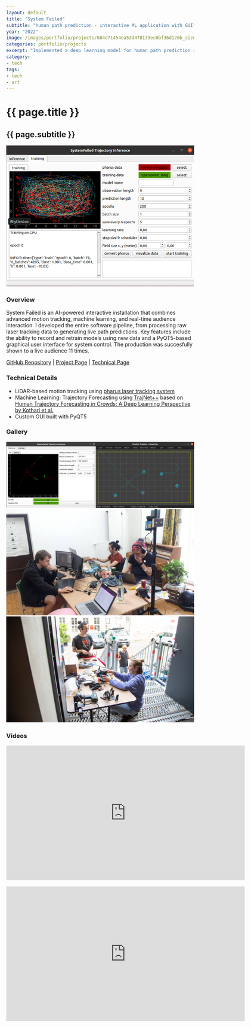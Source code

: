 ```yaml
---
layout: default
title: "System Failed"
subtitle: "human path prediction - interactive ML application with GUI"
year: "2022"
image: /images/portfolio/projects/684d71454ea53d478139ec0bf36d120b_size_1200x1200.png
categories: portfolio/projects
excerpt: "Implemented a deep learning model for human path prediction in interactive theater (PyTorch, PyQT5)."
category:
- tech
tags:
- tech
- art
---
```

<div class="portfolio">
<h1>{{ page.title }}</h1>
<h2>{{ page.subtitle }}</h2>
<section>
<img src="/images/portfolio/projects/684d71454ea53d478139ec0bf36d120b_size_1200x1200.png" alt="System Failed main image">
</section>
<section>
<h3>Overview</h3>
System Failed is an AI-powered interactive installation that combines advanced motion tracking, machine learning, and real-time audience interaction. I developed the entire software pipeline, from processing raw laser tracking data to generating live path predictions. Key features include the ability to record and retrain models using new data and a PyQT5-based graphical user interface for system control. The production was succesfully shown to a live audience 11 times.
<p>
</p>
<p>
<a href="https://github.com/birkschmithuesen/SystemFailed_trajnetplusplusbaselines" target="_blank">GitHub Repository</a> | <a href="https://www.artesmobiles.art/_systemfailed" target="_blank">Project Page</a> | <a href="https://www.artesmobiles.art/_sf_technische_entwicklung.html" target="_blank">Technical Page</a>
</p>
</section>
<section>
<h3>Technical Details</h3>
<ul>
<li>LiDAR-based motion tracking using <a href="https://ars.electronica.art/futurelab/en/pharus/">pharus laser tracking system</a></li>
<li>Machine Learning: Trajectory Forecasting using <a href="https://github.com/vita-epfl/trajnetplusplusbaselines">TrajNet++</a> based on <a href="http://arxiv.org/pdf/2007.03639">Human Trajectory Forecasting in Crowds:
A Deep Learning Perspective by Kothari et al.</a></li>
<li>Custom GUI built with PyQT5</li>
</ul>
</section>
<section>
<h3>Gallery</h3>
<img src="/images/portfolio/projects/78efd1fed1d15a481c3f4784a9819432_size_1200x1200.png" alt="Gallery image 1">
<img src="/images/portfolio/projects/f6c08c4579747ebbc59a4628bdcdf8b1_size_1200x1200.jpeg" alt="Gallery image 2">
<img src="/images/portfolio/projects/eb349075d3fc07bfd3538d65ebbb6dc8_size_1200x1200.jpeg" alt="Gallery image 3">
</section>
<section>
<h3>Videos</h3>
<iframe title="vimeo-player" src="https://player.vimeo.com/video/659791516?h=2d57d24e08" width="640" height="360" frameborder="0"    allowfullscreen></iframe>
<p></p>
<iframe title="vimeo-player" src="https://player.vimeo.com/video/727335495?h=6933fc5d6a" width="640" height="360" frameborder="0"    allowfullscreen></iframe>
</section>
</div>